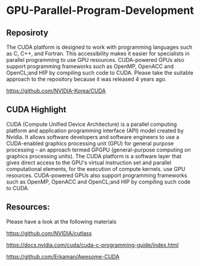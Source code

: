 # GPU-Parallel-Program-Development

## Reposiroty

The CUDA platform is designed to work with programming languages such as C, C++, and Fortran. This accessibility makes it easier for specialists in parallel programming to use GPU resources. CUDA-powered GPUs also support programming frameworks such as OpenMP, OpenACC and OpenCL;and HIP by compiling such code to CUDA. Please take the suitable approach to the repository because it was released 4 years ago. 

https://github.com/NVIDIA-Korea/CUDA

## CUDA Highlight 

CUDA (Compute Unified Device Architecture) is a parallel computing platform and application programming interface (API) model created by Nvidia. It allows software developers and software engineers to use a CUDA-enabled graphics processing unit (GPU) for general purpose processing – an approach termed GPGPU (general-purpose computing on graphics processing units). The CUDA platform is a software layer that gives direct access to the GPU's virtual instruction set and parallel computational elements, for the execution of compute kernels. use GPU resources. CUDA-powered GPUs also support programming frameworks such as OpenMP, OpenACC and OpenCL;and HIP by compiling such code to CUDA. 

## Resources: 

Please have a look at the following materials 

https://github.com/NVIDIA/cutlass

https://docs.nvidia.com/cuda/cuda-c-programming-guide/index.html

https://github.com/Erkaman/Awesome-CUDA
